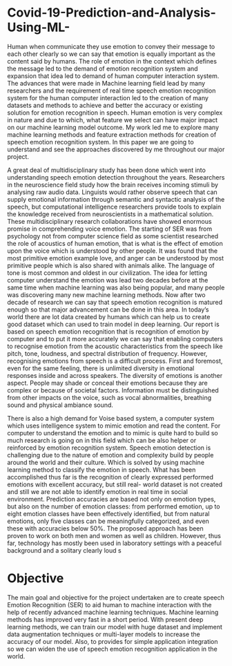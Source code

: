 # Covid-19-Prediction-and-Analysis-Using-ML-
Human when communicate they use emotion to convey their message to each other clearly so we can say that emotion is equally important as the content said by humans. The role of emotion in the context which defines the message led to the demand of emotion recognition system and expansion that idea led to demand of human computer interaction system. The advances that were made in Machine learning field lead by many researchers and the requirement of real time speech emotion recognition system for the human computer interaction led to the creation of many datasets and methods to achieve and better the accuracy or existing solution for emotion recognition in speech. Human emotion is very complex in nature and due to which, what feature we select can have major impact on our machine learning model outcome. My work led me to explore many machine learning methods and feature extraction methods for creation of speech emotion recognition system. In this paper we are going to understand and see the approaches discovered by me throughout	our	major	project.

A great deal of multidisciplinary study has been done which went into understanding speech emotion detection throughout the years. Researchers in the neuroscience field study how the brain receives incoming stimuli by analysing raw audio data. Linguists would rather observe speech that can supply emotional information through semantic and syntactic analysis of the speech, but computational intelligence researchers provide tools to explain the knowledge received from neuroscientists in a mathematical solution. These multidisciplinary research collaborations have showed enormous promise in comprehending voice emotion.
The starting of SER was from psychology not from computer science field as some scientist researched the role of acoustics of human emotion, that is what is the effect of emotion upon the voice which is understood by other people. It was found that the most primitive emotion example love, and anger can be understood by most primitive people which is also shared with animals alike. The language of tone is most common and oldest in our civilization. The idea for letting computer understand the emotion was lead two decades before at the same time when machine learning was also being popular, and many people was discovering many new machine learning methods. Now after two decade of research we can say that speech emotion recognition is matured enough so that major advancement can be done in this area. In today’s world there are lot data created by humans which can help us to create good dataset which can used to train model in deep learning. Our report is based on speech emotion recognition that is recognition of emotion by computer and to put it more accurately we can say that enabling computers to recognise emotion from the acoustic characteristics from the speech like pitch, tone, loudness, and spectral distribution of frequency. However, recognising emotions from speech is a difficult process. First and foremost, even for the same feeling, there is unlimited diversity in emotional responses inside and across speakers. The diversity of emotions is another aspect. People may shade or conceal their emotions because they are complex or because of societal factors. Information must be distinguished from other impacts on the voice, such as vocal abnormalities, breathing sound and physical ambiance sound.
 
There is also a high demand for Voise based system, a computer system which
uses intelligence system to mimic emotion and read the content. For computer to understand the emotion and to mimic is quite hard to build so much research is going on in this field which can be also helper or reinforced by emotion recognition system. Speech emotion detection is challenging due to the nature of emotion and complexity build by people around the world and their culture. Which is solved by using machine learning method to classify the emotion in speech. What has been accomplished thus far is the recognition of clearly expressed performed emotions with excellent accuracy, but still real- world dataset is not created and still we are not able to identify emotion in real time in social environment. Prediction accuracies are based not only on emotion types, but also on the number of emotion classes: from performed emotion, up to eight emotion classes have been effectively identified, but from natural emotions, only five classes can be meaningfully categorized, and even these with accuracies below 50%. The proposed approach has been proven to work on both men and women as well as children. However, thus far, technology has mostly been used
in laboratory settings with a peaceful background and a solitary clearly loud s
# Objective
The main goal and objective for the project undertaken are to create speech Emotion Recognition (SER) to aid human to machine interaction with the help of recently advanced machine learning techniques. Machine learning methods has improved very fast in a short period. With present deep learning methods, we can train our model with huge dataset and implement data augmentation techniques or multi-layer models to increase the accuracy of our model. Also, to provides for simple application integration so we can widen the use of speech emotion recognition application in the world.
